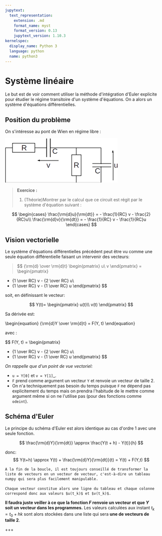 ```yaml
---
jupytext:
  text_representation:
    extension: .md
    format_name: myst
    format_version: 0.13
    jupytext_version: 1.10.3
kernelspec:
  display_name: Python 3
  language: python
  name: python3
---
```


# Système linéaire
Le but est de voir comment utiliser la méthode d'intégration d'Euler explicite pour étudier le régime transitoire d'un système d'équations. On a alors un système d'équations différentielles. 

## Position du problème
On s'intéresse au pont de Wien en régime libre :

![Circuit de Wien](images/wien_circuit.png)

> __Exercice :__
> 1. (Théorie)Montrer par le calcul que ce circuit est régit par le système d'équation suivant :
> 
$$
\begin{cases}
\frac{\rm{d}u}{\rm{dt}} = - \frac{1}{RC} v - \frac{2}{RC}u\\
\frac{\rm{d}v}{\rm{dt}} = - \frac{1}{RC} v - \frac{1}{RC}u
\end{cases}
$$

## Vision vectorielle
Le système d'équations différentielles précédent peut être vu comme une seule équation différentielle faisant un intervenir des vecteurs:

>$$ {\rm{d} \over \rm{d}t}
\begin{pmatrix}
u\\
v
\end{pmatrix}
=
\begin{pmatrix}
- {1 \over RC} v - {2 \over RC} u\\
- {1 \over RC} v - {1 \over RC} u
\end{pmatrix}
$$

soit, en définissant le vecteur:

$$ Y(t)=
\begin{pmatrix}
u(t)\\
v(t)
\end{pmatrix}
$$

Sa dérivée est:

\begin{equation}
{\rm{d}Y \over \rm{d}t} = F(Y, t)
\end{equation}

avec :

$$ F(Y, t) = 
\begin{pmatrix}
- {1 \over RC} v - {2 \over RC} u\\
- {1 \over RC} v - {1 \over RC} u
\end{pmatrix}
$$

_On rappelle que d'un point de vue vectoriel:_

* `u = Y[0]` et `v = Y[1]`_.
* `F` prend comme argument un vecteur `Y` et renvoie un vecteur de taille 2.
* On n'a techniquement pas besoin du temps puisque `F` ne dépend pas explicitement du temps mais on prendra l'habitude de le mettre comme argument même si on ne l'utilise pas (pour des fonctions comme `odeint`).

## Schéma d'Euler
Le principe du schéma d'Euler est alors identique au cas d'ordre 1 avec une seule fonction.

$$
\frac{\rm{d}Y}{\rm{dt}} \approx \frac{Y(t + h) - Y(t)}{h}
$$

donc:
$$
Y(t+h) \approx Y(t) + \frac{\rm{d}Y}{\rm{dt}}(t) = Y(t) + F(Y,t)
$$

```{sidebar} Tableau numpy
A la fin de la boucle, il est toujours conseillé de transformer la liste de vecteurs en un vecteur de vecteur, c'est-à-dire un tableau numpy qui sera plus facilement manipulable.

Chaque vecteur constitue alors une ligne du tableau et chaque colonne correspond donc aux valeurs $u(t_k)$ et $v(t_k)$.
```
__Il faudra juste veiller à ce que la fonction $F$ renvoie un vecteur et que $Y$ soit un vecteur dans les programmes.__ Les valeurs calculées aux instant $t_k = t_0 + hk$ sont alors stockées dans une liste qui sera __une de vecteurs de taille 2__.

+++

